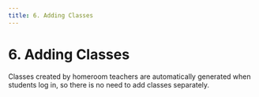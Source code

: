 ```yaml
---
title: 6. Adding Classes
---
```


# 6. Adding Classes

Classes created by homeroom teachers are automatically generated when students log in, so there is no need to add classes separately.
